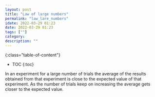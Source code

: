 ```yaml
---
layout: post
title: "Law of large numbers"
permalink: "law_lare_numbers"
idate: 2022-03-29 01:23
date: 2022-03-29 01:23
tags: [""]
category:
description: ""
---
```


{:class="table-of-content"}
* TOC 
{:toc}

In an experiment for a large number of trials the average of the
results obtained from that experiment is close to the expected value of
that experiment. As the number of trials keep on increasing the average gets
closer to the expected value.
